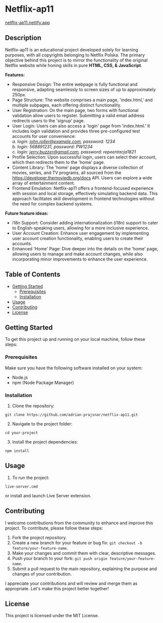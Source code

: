 # Netflix-ap11

[netflix-ap11.netlify.app](https://netflix-ap11.netlify.app/)

## Description

Netflix-ap11 is an educational project developed solely for learning purposes, with all copyrights belonging to Netflix Polska. The primary objective behind this project is to mirror the functionality of the original Netflix website while honing skills in pure **HTML, CSS, & JavaScript**.

**Features:**

- Responsive Design: The entire webpage is fully functional and responsive, adapting seamlessly to screen sizes of up to approximately 250px.
- Page Structure: The website comprises a main page, 'index.html,' and multiple subpages, each offering distinct functionality.
- User Registration: On the main page, two forms with functional validation allow users to register. Submitting a valid email address redirects users to the 'signup' page.
- User Login: Users can also access a 'login' page from 'index.html.' It includes login validation and provides three pre-configured test accounts for user convenience: <br>
  _a. login: john.roller@example.com, password: 1234 <br>
  b. login: 568891231, password: PW1234 <br>
  c. login: jerry.buzzer@gmail.com, password: repeentacja1821_
- Profile Selection: Upon successful login, users can select their account, which then redirects them to the 'home' page.
- Content Library: The 'home' page displays a diverse collection of movies, series, and TV programs, all sourced from the https://developer.themoviedb.org/docs API. Users can explore a wide array of entertainment content.
- Frontend Emulation: Netflix-ap11 offers a frontend-focused experience with session and local storage, effectively simulating backend data. This approach facilitates skill development in frontend technologies without the need for complex backend systems.

**Future feature ideas:**

- i18n Support: Consider adding internationalization (i18n) support to cater to English-speaking users, allowing for a more inclusive experience.
- User Account Creation: Enhance user engagement by implementing user account creation functionality, enabling users to create their accounts.
- Enhanced 'Home' Page: Dive deeper into the details on the 'home' page, allowing users to manage and make account changes, while also incorporating minor improvements to enhance the user experience.

## Table of Contents

- [Getting Started](#getting-started)
  - [Prerequisites](#prerequisites)
  - [Installation](#installation)
- [Usage](#usage)
- [Contributing](#contributing)
- [License](#license)

## Getting Started

To get this project up and running on your local machine, follow these steps:

### Prerequisites

Make sure you have the following software installed on your system:

- Node.js
- npm (Node Package Manager)

### Installation

1. Clone the repository:

```
git clone https://github.com/adrian-prajsnar/netflix-ap11.git
```

2. Navigate to the project folder:

```
cd your-project
```

3. Install the project dependencies:

```
npm install
```

## Usage

1. To run the project:

```
live-server.cmd
```

or install and launch Live Server extension.

## Contributing

I welcome contributions from the community to enhance and improve this project. To contribute, please follow these steps:

1. Fork the project repository.
2. Create a new branch for your feature or bug fix: `git checkout -b feature/your-feature-name`.
3. Make your changes and commit them with clear, descriptive messages.
4. Push your branch to your fork: `git push origin feature/your-feature-name`.
5. Submit a pull request to the main repository, explaining the purpose and changes of your contribution.

I appreciate your contributions and will review and merge them as appropriate. Let's make this project better together!

## License

This project is licensed under the MIT License.
